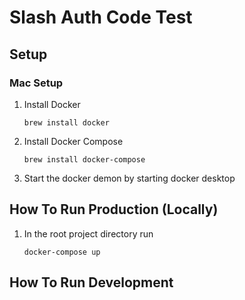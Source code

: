 # Slash Auth Code Test

## Setup

### Mac Setup

1. Install Docker

   ```
   brew install docker
   ```

1. Install Docker Compose

   ```
   brew install docker-compose
   ```

1. Start the docker demon by starting docker desktop

## How To Run Production (Locally)

1. In the root project directory run
   ```
   docker-compose up
   ```

## How To Run Development
